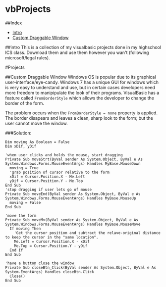 # vbProjects
##Index
 * [Intro](##intro)
 * [Custom Draggable Window](https://github.com/viktorKorolyuk/vbProjects/tree/master/WindowsApplication1)

##intro
This is a collection of my visualbasic projects done in my highschool ICS class.
Download them and use them however you wan't (following microsoft/legal rules).

#Projects

##Custom Draggable Window
Windows OS is popular due to its graphical user-interface/eye-candy.
Windows 7 has a unique GUI for windows which is very easy to understand and use, 
but in certain cases developers need more freedom to manipipulate the look of their programs.
VisualBasic has a feature called `FromBorderStyle` which allows the developer to change the border of the form.

The problem occurs when the `FromBorderStyle = none` property is applied. 
The border disapears and leaves a clean, sharp look to the form; but the user cannot move the window.

###Solution:
```VB
Dim moving As Boolean = False
Dim xDif, yDif

'when user clicks and holds the mouse, start dragging
Private Sub moveStrt(ByVal sender As System.Object, ByVal e As System.Windows.Forms.MouseEventArgs) Handles MyBase.MouseDown
  moving = True
  'grab position of cursor relative to the form
  xDif = Cursor.Position.X - Me.Left
  yDif = Cursor.Position.Y - Me.Top
End Sub
'stop dragging if user lets go of mouse
Private Sub moveEnd(ByVal sender As System.Object, ByVal e As System.Windows.Forms.MouseEventArgs) Handles MyBase.MouseUp
  moving = False
End Sub

'move the form
Private Sub moveMv(ByVal sender As System.Object, ByVal e As System.Windows.Forms.MouseEventArgs) Handles MyBase.MouseMove
  If moving Then
    'Get the cursor position and subtract the relave-original distance to keep the cursor in the "same location".
    Me.Left = Cursor.Position.X - xDif
    Me.Top = Cursor.Position.Y - yDif
  End If
End Sub

'have a button close the window
Private Sub closeBtn_Click(ByVal sender As System.Object, ByVal e As System.EventArgs) Handles closeBtn.Click
  Close()
End Sub

```
